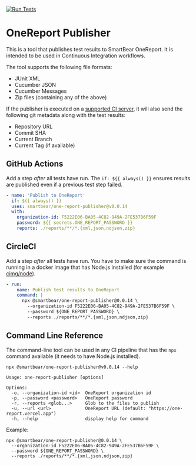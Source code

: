 [![Run Tests](https://github.com/SmartBear/one-report-publisher/actions/workflows/test.yaml/badge.svg)](https://github.com/SmartBear/one-report-publisher/actions/workflows/test.yaml)

# OneReport Publisher

This is a tool that publishes test results to SmartBear OneReport. It is intended to be used in Continuous Integration workflows.

The tool supports the following file formats:

- JUnit XML
- Cucumber JSON
- Cucumber Messages
- Zip files (containing any of the above)

If the publisher is executed on a [supported CI server](https://github.com/cucumber/ci-environment#supported-ci-servers),
it will also send the following git metadata along with the test results:

- Repository URL
- Commit SHA
- Current Branch
- Current Tag (if available)

## GitHub Actions

Add a step _after_ all tests have run. The `if: ${{ always() }}` ensures results are published even if a previous test
step failed.

```yml
- name: 'Publish to OneReport'
  if: ${{ always() }}
  uses: smartbear/one-report-publisher@v0.0.14
  with:
    organization-id: F5222E06-BA05-4C82-949A-2FE537B6F59F
    password: ${{ secrets.ONE_REPORT_PASSWORD }}
    reports: ./reports/**/*.{xml,json,ndjson,zip}
```

## CircleCI

Add a step _after_ all tests have run. You have to make sure the command is running in a docker image that has Node.js
installed (for example [cimg/node](https://circleci.com/developer/images/image/cimg/node)).

```yml
- run:
    name: Publish test results to OneReport
    command: |
      npx @smartbear/one-report-publisher@0.0.14 \
        --organization-id F5222E06-BA05-4C82-949A-2FE537B6F59F \
        --password ${ONE_REPORT_PASSWORD} \
        --reports ./reports/**/*.{xml,json,ndjson,zip}
```

## Command Line Reference

The command-line tool can be used in any CI pipeline that has the `npx` command available (it needs to have Node.js installed).

```
npx @smartbear/one-report-publisher@v0.0.14 --help

Usage: one-report-publisher [options]

Options:
  -o, --organization-id <id>  OneReport organization id
  -p, --password <password>   OneReport password
  -r, --reports <glob...>     Glob to the files to publish
  -u, --url <url>             OneReport URL (default: "https://one-report.vercel.app")
  -h, --help                  display help for command
```

Example:

```
npx @smartbear/one-report-publisher@0.0.14 \
  --organization-id F5222E06-BA05-4C82-949A-2FE537B6F59F \
  --password ${ONE_REPORT_PASSWORD} \
  --reports ./reports/**/*.{xml,json,ndjson,zip}
```
